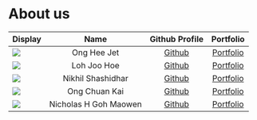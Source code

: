 # About us


Display |    Name     | Github Profile | Portfolio 
--------|:-----------:|:--------------:|:---------:
![](https://avatars.githubusercontent.com/u/88279614?s=400&u=3271621fb9d98584e92a54677e4e386854d94ec5&v=4) | Ong Hee Jet | [Github](https://github.com/heejet) | [Portfolio](team/ongheejet.md)
![](https://avatars.githubusercontent.com/u/88373092?v=4) | Loh Joo Hoe | [Github](https://github.com/lohjooh) | [Portfolio](team/lohjoohoe.md)
![](https://avatars.githubusercontent.com/u/88139349?s=400&u=1a6d496e41aae8ff748ef6aad040be452b531cd4&v=4) | Nikhil Shashidhar | [Github](https://github.com/nikkiDEEE) | [Portfolio](team/nikhil.md)
![](https://avatars.githubusercontent.com/u/85627680?s=400&u=07e24badd619ed48cab013038fe25c7201e111a0&v=4) | Ong Chuan Kai | [Github](https://github.com/ong-ck) | [Portfolio](team/ongchuankai.md)
![](https://avatars.githubusercontent.com/u/88270205?v=4) | Nicholas H Goh Maowen | [Github](https://github.com/nicholas132000) | [Portfolio](team/nicholas.md)



